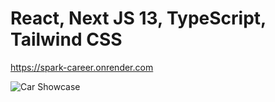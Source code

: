# React, Next JS 13, TypeScript, Tailwind CSS

https://spark-career.onrender.com

![Car Showcase](https://i.ibb.co/GxvFJDZ/Thumbnail.png)


